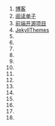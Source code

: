 1. [博客](/blogger.md)
2. [阅读单子](reader.md)
2. [前端开源项目](feos.md)
2. [JekyllThemes](JekyllThemes.md)
2. []()
2. []()
2. []()
2. []()
2. []()
2. []()
2. []()
2. []()
2. []()
2. []()
2. []()
2. []()
2. []()
2. []()